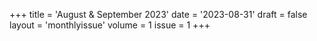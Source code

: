 +++
title = 'August & September 2023'
date = '2023-08-31'
draft = false
layout = 'monthlyissue'
volume = 1
issue = 1
+++